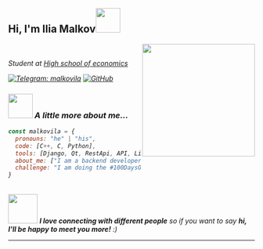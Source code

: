<h2> Hi, I'm Ilia Malkov<img src="https://media.giphy.com/media/mGcNjsfWAjY5AEZNw6/giphy.gif" width="50"></h2>
<img align='right' src="https://media.tenor.com/6JptszQgCnkAAAAi/text-work.gif" width="230">
<br>
<p><em>Student at <a href="https://www.hse.ru/">High school of economics</a></br>

[![Telegram: malkovila](https://img.shields.io/badge/Ask%20me-anything-1abc9c.svg)](https://t.me/malkovila)
[![GitHub](https://img.shields.io/github/followers/malkovila?label=follow&style=social)](https://github.com/malkovila)

### <img src="https://media.giphy.com/media/VgCDAzcKvsR6OM0uWg/giphy.gif" width="50"> A little more about me...  

```javascript
const malkovila = {
  pronouns: "he" | "his",
  code: [C++, C, Python],
  tools: [Django, Qt, RestApi, API, Linux, Flask, SQL, MySQL, PostgreSQL, Git],
  about_me: ["I am a backend developer. Easily adaptable to any of the most complex tasks, ready to always explore a new technology stack."]
  challenge: "I am doing the #100DaysOfCode challenge focused on Cpp and Python"
}
```
<br>
<img src="https://media.giphy.com/media/LnQjpWaON8nhr21vNW/giphy.gif" width="60"> <em><b>I love connecting with different people</b> so if you want to say <b>hi, I'll be happy to meet you more!</b> :)</em>

---

